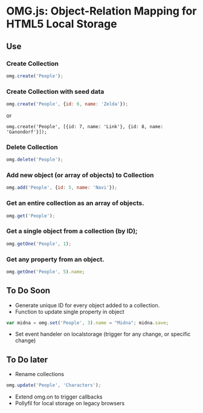 # OMG.js: Object-Relation Mapping for HTML5 Local Storage

## Use
### Create Collection
```javascript
omg.create('People');
```

### Create Collection with seed data
```javascript
omg.create('People', {id: 6, name: 'Zelda'});
```

or

```
omg.create('People', [{id: 7, name: 'Link'}, {id: 8, name: 'Ganondorf'}]);
```

### Delete Collection
```javascript
omg.delete('People');
```

### Add new object (or array of objects) to Collection
```javascript
omg.add('People', {id: 5, name: 'Navi'});
```

### Get an entire collection as an array of objects.
```javascript
omg.get('People');
```

### Get a single object from a collection (by ID);
```javascript
omg.getOne('People', 1);
```

### Get any property from an object.
```javascript
omg.getOne('People', 5).name;
```

## To Do Soon
- Generate unique ID for every object added to a collection.
- Function to update single property in object
```javascript
var midna = omg.set('People', 3).name = "Midna"; midna.save;
```
- Set event handeler on localstorage (trigger for any change, or specific change)

## To Do later
- Rename collections 
```javascript
omg.update('People', 'Characters');
```
- Extend omg.on to trigger callbacks
- Pollyfil for local storage on legacy browsers 